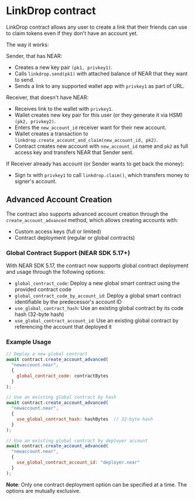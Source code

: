 # LinkDrop contract

LinkDrop contract allows any user to create a link that their friends can use to claim tokens even if they don't have an account yet.

The way it works:

Sender, that has NEAR:
- Creates a new key pair `(pk1, privkey1)`.
- Calls `linkdrop.send(pk1)` with attached balance of NEAR that they want to send.
- Sends a link to any supported wallet app with `privkey1` as part of URL.

Receiver, that doesn't have NEAR:
- Receives link to the wallet with `privkey1`.
- Wallet creates new key pair for this user (or they generate it via HSM) `(pk2, privkey2)`.
- Enters the `new_account_id` receiver want for their new account.
- Wallet creates a transaction to `linkdrop.create_account_and_claim(new_account_id, pk2)`.
- Contract creates new account with `new_account_id` name and `pk2` as full access key and transfers NEAR that Sender sent.

If Receiver already has account (or Sender wants to get back the money):
- Sign tx with `privkey1` to call `linkdrop.claim()`, which transfers money to signer's account.

## Advanced Account Creation

The contract also supports advanced account creation through the `create_account_advanced` method, which allows creating accounts with:

- Custom access keys (full or limited)
- Contract deployment (regular or global contracts)

### Global Contract Support (NEAR SDK 5.17+)

With NEAR SDK 5.17, the contract now supports global contract deployment and usage through the following options:

- `global_contract_code`: Deploy a new global smart contract using the provided contract code
- `global_contract_code_by_account_id`: Deploy a global smart contract identifiable by the predecessor's account ID
- `use_global_contract_hash`: Use an existing global contract by its code hash (32-byte hash)
- `use_global_contract_account_id`: Use an existing global contract by referencing the account that deployed it

### Example Usage

```javascript
// Deploy a new global contract
await contract.create_account_advanced(
  "newaccount.near",
  {
    global_contract_code: contractBytes
  }
);

// Use an existing global contract by hash
await contract.create_account_advanced(
  "newaccount.near", 
  {
    use_global_contract_hash: hashBytes  // 32-byte hash
  }
);

// Use an existing global contract by deployer account
await contract.create_account_advanced(
  "newaccount.near",
  {
    use_global_contract_account_id: "deployer.near"
  }
);
```

**Note**: Only one contract deployment option can be specified at a time. The options are mutually exclusive.

